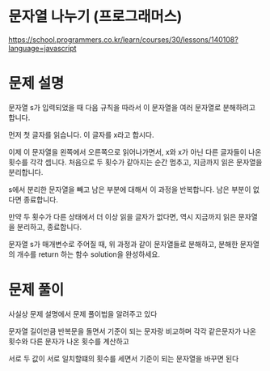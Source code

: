 # 문자열 나누기 (프로그래머스)
https://school.programmers.co.kr/learn/courses/30/lessons/140108?language=javascript

# 문제 설명
문자열 s가 입력되었을 때 다음 규칙을 따라서 이 문자열을 여러 문자열로 분해하려고 합니다.

먼저 첫 글자를 읽습니다. 이 글자를 x라고 합시다.

이제 이 문자열을 왼쪽에서 오른쪽으로 읽어나가면서, x와 x가 아닌 다른 글자들이 나온 횟수를 각각 셉니다. 처음으로 두 횟수가 같아지는 순간 멈추고, 지금까지 읽은 문자열을 분리합니다.

s에서 분리한 문자열을 빼고 남은 부분에 대해서 이 과정을 반복합니다. 남은 부분이 없다면 종료합니다.

만약 두 횟수가 다른 상태에서 더 이상 읽을 글자가 없다면, 역시 지금까지 읽은 문자열을 분리하고, 종료합니다.

문자열 s가 매개변수로 주어질 때, 위 과정과 같이 문자열들로 분해하고, 분해한 문자열의 개수를 return 하는 함수 solution을 완성하세요.


# 문제 풀이

사실상 문제 설명에서 문제 풀이법을 알려주고 있다

문자열 길이만큼 반복문을 돌면서 기준이 되는 문자랑 비교하며 각각 같은문자가 나온 횟수와 다른 문자가 나온 횟수를 계산하고

서로 두 값이 서로 일치할떄의 횟수를 세면서 기준이 되는 문자열을 바꾸면 된다
